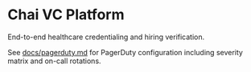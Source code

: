 # Chai VC Platform

End-to-end healthcare credentialing and hiring verification.

See [docs/pagerduty.md](docs/pagerduty.md) for PagerDuty configuration including severity matrix and on-call rotations.

